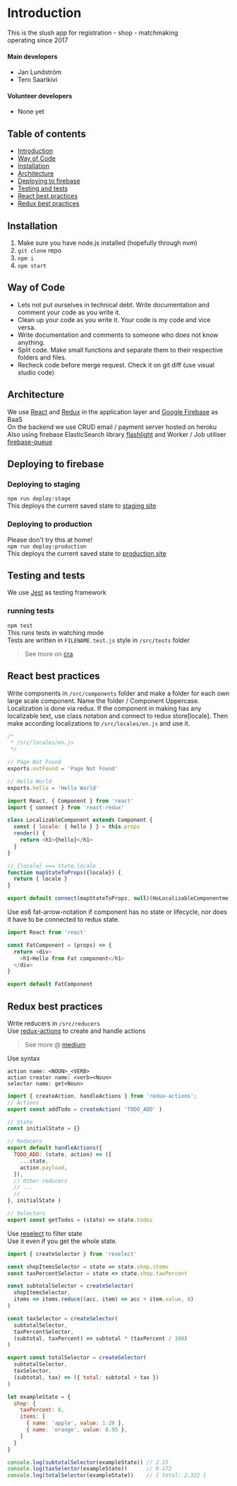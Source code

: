 # Introduction
This is the slush app for registration - shop - matchmaking <br>
operating since 2017

#### Main developers
- Jan Lundström
- Tero Saarikivi

#### Volunteer developers
- None yet

## Table of contents
- [Introduction](#introduction)
- [Way of Code](#way-of-code)
- [Installation](#installation)
- [Architecture](#architecture)
- [Deploying to firebase](#deploying-to-firebase)
- [Testing and tests](#testing-and-tests)
- [React best practices](#react-best-practices)
- [Redux best practices](#redux-best-practices)

## Installation
1. Make sure you have node.js installed (hopefully through nvm) <br>
2. `git clone` repo
3. `npm i`
4. `npm start`

## Way of Code
- Lets not put ourselves in technical debt. Write documentation and comment your code as you write it.
- Clean up your code as you write it. Your code is my code and vice versa.
- Write documentation and comments to someone who does not know anything.
- Split code. Make small functions and separate them to their respective folders and files.
- Recheck code before merge request. Check it on git diff (use visual studio code)

## Architecture
We use [React](https://facebook.github.io/react/) and [Redux](http://redux.js.org/) in the application layer and [Google Firebase](https://firebase.google.com/) as BaaS <br>
On the backend we use CRUD email / payment server hosted on heroku <br>
Also using firebase ElasticSearch library [flashlight](https://github.com/firebase/flashlight) and Worker / Job utiliser [firebase-queue](https://github.com/firebase/firebase-queue)

## Deploying to firebase
### Deploying to staging
`npm run deploy:stage` <br>
This deploys the current saved state to [staging site](https://slush-stage.firebaseapp.com/)
### Deploying to production
Please don't try this at home! <br>
`npm run deploy:production` <br>
This deploys the current saved state to [production site](https://slush-production.firebaseapp.com/)

## Testing and tests
We use [Jest](https://facebook.github.io/jest/) as testing framework
### running tests
`npm test` <br>
This runs tests in watching mode <br>
Tests are written in `FILENAME.test.js` style in `/src/tests` folder <br>
> See more on [cra](https://github.com/facebookincubator/create-react-app/blob/master/packages/react-scripts/template/README.md#running-tests)

## React best practices
Write components in `/src/components` folder and make a folder for each own large scale component. Name the folder / Component Uppercase. <br>
Localization is done via redux. If the component in making has any localizable text, use class notation and connect to redux store[locale]. Then make according localizations to `/src/locales/en.js` and use it.

```js
/*
 * /src/locales/en.js
 */

// Page Not Found
exports.notFound = 'Page Not Found'

// Hello World
exports.hello = 'Hello World'
```

```js
import React, { Component } from 'react'
import { connect } from 'react-redux'

class LocalizableComponent extends Component {
  const { locale: { hello } } = this.props
  render() {
    return <h1>{hello}</h1>
  }
}

// {locale} === state.locale
function mapStateToProps({locale}) {
  return { locale }
}

export default connect(mapStateToProps, null)(HoLocalizableComponentme)
```

Use es6 fat-arrow-notation if component has no state or lifecycle, nor does it have to be connected to redux state.

```js
import React from 'react'

const FatComponent = (props) => {
  return <div>
    <h1>Hello from Fat component</h1>
  </div>
}

export default FatComponent
```

## Redux best practices
Write reducers in `/src/reducers` <br>
Use [redux-actions](https://github.com/acdlite/redux-actions) to create and handle actions

> See more @ [medium](https://medium.com/@kylpo/redux-best-practices-eef55a20cc72#.h4wh45o6a)

Use syntax <br>

`action name: <NOUN>_<VERB>` <br>
`action creator name: <verb><Noun>` <br>
`selector name: get<Noun>`

```js
import { createAction, handleActions } from 'redux-actions';
// Actions
export const addTodo = createAction( 'TODO_ADD' )

// State
const initialState = {}

// Reducers
export default handleActions({
  TODO_ADD: (state, action) => ([
    ...state,
    action.payload,
  ]),
  // Other reducers
  // ...
  //
}, initialState )

// Selectors
export const getTodos = (state) => state.todos
```

Use [reselect](https://github.com/reactjs/reselect) to filter state <br>
Use it even if you get the whole state.

```js
import { createSelector } from 'reselect'

const shopItemsSelector = state => state.shop.items
const taxPercentSelector = state => state.shop.taxPercent

const subtotalSelector = createSelector(
  shopItemsSelector,
  items => items.reduce((acc, item) => acc + item.value, 0)
)

const taxSelector = createSelector(
  subtotalSelector,
  taxPercentSelector,
  (subtotal, taxPercent) => subtotal * (taxPercent / 100)
)

export const totalSelector = createSelector(
  subtotalSelector,
  taxSelector,
  (subtotal, tax) => ({ total: subtotal + tax })
)

let exampleState = {
  shop: {
    taxPercent: 8,
    items: [
      { name: 'apple', value: 1.20 },
      { name: 'orange', value: 0.95 },
    ]
  }
}

console.log(subtotalSelector(exampleState)) // 2.15
console.log(taxSelector(exampleState))      // 0.172
console.log(totalSelector(exampleState))    // { total: 2.322 }
```